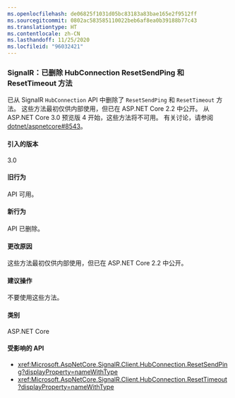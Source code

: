 ```yaml
---
ms.openlocfilehash: de06825f1031d05bc83183a83bae165e2f9512ff
ms.sourcegitcommit: 0802ac583585110022beb6af8ea0b39188b77c43
ms.translationtype: HT
ms.contentlocale: zh-CN
ms.lasthandoff: 11/25/2020
ms.locfileid: "96032421"
---
```

### <a name="signalr-hubconnection-resetsendping-and-resettimeout-methods-removed"></a>SignalR：已删除 HubConnection ResetSendPing 和 ResetTimeout 方法

已从 SignalR `HubConnection` API 中删除了 `ResetSendPing` 和 `ResetTimeout` 方法。 这些方法最初仅供内部使用，但已在 ASP.NET Core 2.2 中公开。 从 ASP.NET Core 3.0 预览版 4 开始，这些方法将不可用。 有关讨论，请参阅 [dotnet/aspnetcore#8543](https://github.com/dotnet/aspnetcore/issues/8543)。

#### <a name="version-introduced"></a>引入的版本

3.0

#### <a name="old-behavior"></a>旧行为

API 可用。

#### <a name="new-behavior"></a>新行为

API 已删除。

#### <a name="reason-for-change"></a>更改原因

这些方法最初仅供内部使用，但已在 ASP.NET Core 2.2 中公开。

#### <a name="recommended-action"></a>建议操作

不要使用这些方法。

#### <a name="category"></a>类别

ASP.NET Core

#### <a name="affected-apis"></a>受影响的 API

- <xref:Microsoft.AspNetCore.SignalR.Client.HubConnection.ResetSendPing?displayProperty=nameWithType>
- <xref:Microsoft.AspNetCore.SignalR.Client.HubConnection.ResetTimeout?displayProperty=nameWithType>

<!--

#### Affected APIs

- `M:Microsoft.AspNetCore.SignalR.Client.HubConnection.ResetSendPing`
- `M:Microsoft.AspNetCore.SignalR.Client.HubConnection.ResetTimeout`

-->
